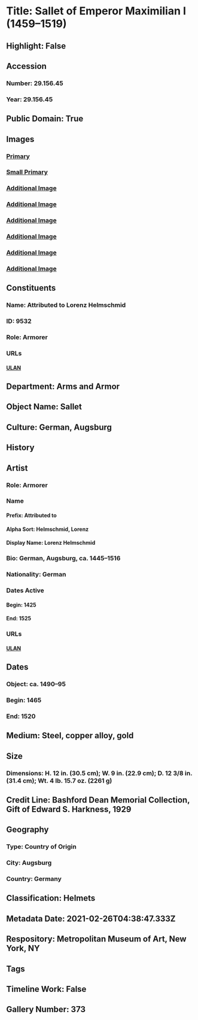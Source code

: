 # Title: Sallet of Emperor Maximilian I (1459–1519)
## Highlight: False
## Accession
### Number: 29.156.45
### Year: 29.156.45
## Public Domain: True
## Images
### [Primary](https://images.metmuseum.org/CRDImages/aa/original/DP-12880-034.jpg)
### [Small Primary](https://images.metmuseum.org/CRDImages/aa/web-large/DP-12880-034.jpg)
### [Additional Image](https://images.metmuseum.org/CRDImages/aa/original/DP-12880-035.jpg)
### [Additional Image](https://images.metmuseum.org/CRDImages/aa/original/29.156.45_002AA2015.jpg)
### [Additional Image](https://images.metmuseum.org/CRDImages/aa/original/29.156.45_004AA2015.jpg)
### [Additional Image](https://images.metmuseum.org/CRDImages/aa/original/29.156.45_005AA2015.jpg)
### [Additional Image](https://images.metmuseum.org/CRDImages/aa/original/29.156.45_006AA2015.jpg)
### [Additional Image](https://images.metmuseum.org/CRDImages/aa/original/29.156.45_007AA2015.jpg)
## Constituents
### Name: Attributed to Lorenz Helmschmid
### ID: 9532
### Role: Armorer
### URLs
#### [ULAN](http://vocab.getty.edu/page/ulan/500336190)
## Department: Arms and Armor
## Object Name: Sallet
## Culture: German, Augsburg
## History
## Artist
### Role: Armorer
### Name
#### Prefix: Attributed to
#### Alpha Sort: Helmschmid, Lorenz
#### Display Name: Lorenz Helmschmid
### Bio: German, Augsburg, ca. 1445–1516
### Nationality: German
### Dates Active
#### Begin: 1425
#### End: 1525
### URLs
#### [ULAN](http://vocab.getty.edu/page/ulan/500336190)
## Dates
### Object: ca. 1490–95
### Begin: 1465
### End: 1520
## Medium: Steel, copper alloy, gold
## Size
### Dimensions: H. 12 in. (30.5 cm); W. 9 in. (22.9 cm); D. 12 3/8 in. (31.4 cm); Wt. 4 lb. 15.7 oz. (2261 g)
## Credit Line: Bashford Dean Memorial Collection, Gift of Edward S. Harkness, 1929
## Geography
### Type: Country of Origin
### City: Augsburg
### Country: Germany
## Classification: Helmets
## Metadata Date: 2021-02-26T04:38:47.333Z
## Respository: Metropolitan Museum of Art, New York, NY
## Tags
## Timeline Work: False
## Gallery Number: 373